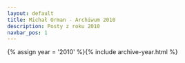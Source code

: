 ```yaml
---
layout: default
title: Michał Orman - Archiwum 2010
description: Posty z roku 2010
navbar_pos: 1
---
```

{% assign year = '2010' %}{% include archive-year.html %}